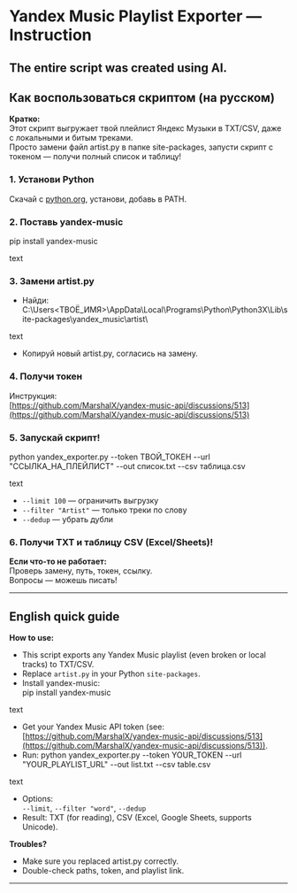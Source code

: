 # Yandex Music Playlist Exporter — Instruction 

The entire script was created using AI.
---

## Как воспользоваться скриптом (на русском)

**Кратко:**  
Этот скрипт выгружает твой плейлист Яндекс Музыки в TXT/CSV, даже с локальными и битым треками.  
Просто замени файл artist.py в папке site-packages, запусти скрипт с токеном — получи полный список и таблицу!

### 1. Установи Python  
Скачай с [python.org](https://www.python.org/downloads/), установи, добавь в PATH.

### 2. Поставь yandex-music  
pip install yandex-music

text

### 3. Замени artist.py  
- Найди:
C:\Users<ТВОЁ_ИМЯ>\AppData\Local\Programs\Python\Python3X\Lib\site-packages\yandex_music\artist\

text
- Копируй новый artist.py, согласись на замену.

### 4. Получи токен  
Инструкция:  
[https://github.com/MarshalX/yandex-music-api/discussions/513](https://github.com/MarshalX/yandex-music-api/discussions/513)

### 5. Запускай скрипт!
python yandex_exporter.py --token ТВОЙ_ТОКЕН --url "ССЫЛКА_НА_ПЛЕЙЛИСТ" --out список.txt --csv таблица.csv

text
- `--limit 100` — ограничить выгрузку
- `--filter "Artist"` — только треки по слову
- `--dedup` — убрать дубли

### 6. Получи TXT и таблицу CSV (Excel/Sheets)!

**Если что-то не работает:**  
Проверь замену, путь, токен, ссылку.  
Вопросы — можешь писать!

---

## English quick guide

**How to use:**
- This script exports any Yandex Music playlist (even broken or local tracks) to TXT/CSV.
- Replace `artist.py` in your Python `site-packages`.
- Install yandex-music:  
pip install yandex-music

text
- Get your Yandex Music API token (see: [https://github.com/MarshalX/yandex-music-api/discussions/513](https://github.com/MarshalX/yandex-music-api/discussions/513)).
- Run:
python yandex_exporter.py --token YOUR_TOKEN --url "YOUR_PLAYLIST_URL" --out list.txt --csv table.csv

text
- Options:  
`--limit`, `--filter "word"`, `--dedup`
- Result: TXT (for reading), CSV (Excel, Google Sheets, supports Unicode).

**Troubles?**  
- Make sure you replaced artist.py correctly.
- Double-check paths, token, and playlist link.

---
